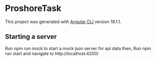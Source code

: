 # ProshoreTask

This project was generated with [Angular CLI](https://github.com/angular/angular-cli) version 18.1.1.

## Starting a server

Run npm run mock to start a mock json server for api data then,
Run npm run start and navigate to http://localhost:4200/ 